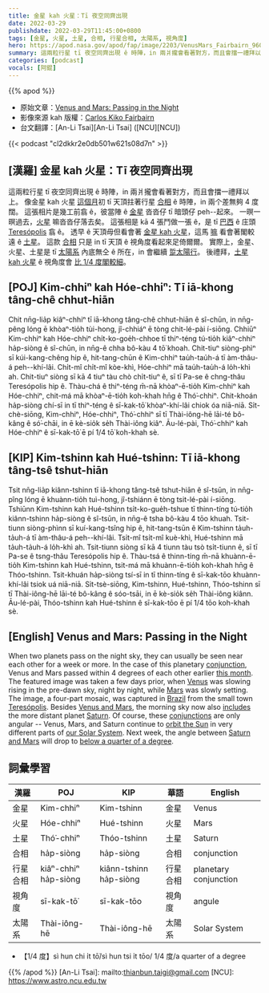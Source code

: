```yaml
---
title: 金星 kah 火星：Tī 夜空同齊出現
date: 2022-03-29
publishdate: 2022-03-29T11:45:00+0800
tags: [金星, 火星, 土星, 合相, 行星合相, 太陽系, 視角度]
hero: https://apod.nasa.gov/apod/fap/image/2203/VenusMars_Fairbairn_960_annotated.jpg
summary: 這兩粒行星 tī 夜空同齊出現 ê 時陣，in 兩爿攏會看著對方，而且會擋一禮拜以上。
categories: [podcast]
vocals: [阿錕]
---
```


{{% apod %}}

- 原始文章：[Venus and Mars: Passing in the Night](https://apod.nasa.gov/apod/ap220329.html)
- 影像來源 kah 版權：[Carlos Kiko Fairbairn](https://www.instagram.com/kikofairbairn/)
- 台文翻譯：[An-Li Tsai][An-Li Tsai] ([NCU][NCU])

{{< podcast "cl2dkkr2e0db501w621s08d7n" >}}

## [漢羅] 金星 kah 火星：Tī 夜空同齊出現
這兩粒行星 tī 夜空同齊出現 ê 時陣，in 兩爿攏會看著對方，而且會擋一禮拜以上。
像金星 kah 火星 [這個月][this month]初 tī 天頂拄著行星 [合相][conjunction] ê 時陣，in 兩个差無夠 4 度闊。
這張相片是幾工前翕 ê，彼當陣 ê [金星][Venus] 沓沓仔 tī 暗頭仔 peh--起來。
一暝一暝過去，[火星][Mars] 嘛沓沓仔落去矣。
這張相是 kā 4 張鬥做一張 ê，是 tī [巴西][Brazil] ê 庄頭 [Teresópolis][Teresópolis] 翕 ê。
透早 ê 天頂毋但看會著 [金星 kah 火星][Venus and Mars]，這馬 [嘛][includes] 看會著閣較遠 ê [土星][Saturn]。
這款 [合相][conjunctions] 只是 in tī 天頂 ê 視角度看起來足倚爾爾。
實際上，金星、火星、土星是 tī [太陽系][our Solar System] 內底無仝 ê 所在，in 會繼續 [踅太陽行][orbit the Sun]。
後禮拜，[土星 kah 火星][Saturn and Mars] ê 視角度會 [比 1/4 度閣較細][below a quarter of a degree]。

## [POJ] Kim-chhiⁿ kah Hóe-chhiⁿ: Tī iā-khong tâng-chê chhut-hiān
Chit nn̄g-lia̍p kiâⁿ-chhiⁿ tī iā-khong tâng-chê chhut-hiān ê sî-chūn, in nn̄g-pêng lóng ē khòaⁿ-tio̍h tùi-hong, jî-chhiáⁿ ē tòng chit-lé-pài í-siōng.
Chhiūⁿ Kim-chhiⁿ kah Hóe-chhiⁿ chi̍t-ko-goe̍h-chhoe tī thiⁿ-téng tú-tio̍h kiâⁿ-chhiⁿ ha̍p-siòng ê sî-chūn, in nn̄g-ê chha bô-kàu 4 tō͘ khoah.
Chit-tiuⁿ siòng-phìⁿ sī kúi-kang-chêng hip ê, hit-tang-chūn ê Kim-chhiⁿ tau̍h-tau̍h-á tī àm-thâu-á peh--khí-lâi.
Chi̍t-mî chi̍t-mî kòe-khì, Hóe-chhiⁿ mā tau̍h-tau̍h-á lo̍h-khì ah.
Chit-tiuⁿ siòng sī kā 4 tiuⁿ tàu chò chi̍t-tiuⁿ ê, sī tī Pa-se ê chng-thâu Teresópolis hip ê.
Thàu-chá ê thiⁿ-téng m̄-nā khòaⁿ-ē-tio̍h Kim-chhiⁿ kah Hóe-chhiⁿ, chit-má mā khòaⁿ-ē-tio̍h koh-khah hn̄g ê Thó͘-chhiⁿ.
Chit-khoán ha̍p-siòng chí-sī in tī thiⁿ-téng ê sī-kak-tō͘ khòaⁿ-khí-lâi chiok óa niā-niā.
Si̍t-chè-siōng, Kim-chhiⁿ, Hóe-chhiⁿ, Thó͘-chhiⁿ sī tī Thài-iông-hē lāi-té bô-kâng ê só͘-chāi, in ē kè-sio̍k se̍h Thài-iông kiâⁿ.
Āu-lé-pài, Thó͘-chhiⁿ kah Hóe-chhiⁿ ê sī-kak-tō͘ ē pí 1/4 tō͘ koh-khah sè.

## [KIP] Kim-tshinn kah Hué-tshinn: Tī iā-khong tâng-tsê tshut-hiān
Tsit nn̄g-lia̍p kiânn-tshinn tī iā-khong tâng-tsê tshut-hiān ê sî-tsūn, in nn̄g-pîng lóng ē khuànn-tio̍h tuì-hong, jî-tshiánn ē tòng tsit-lé-pài í-siōng.
Tshiūnn Kim-tshinn kah Hué-tshinn tsi̍t-ko-gue̍h-tshue tī thinn-tíng tú-tio̍h kiânn-tshinn ha̍p-siòng ê sî-tsūn, in nn̄g-ê tsha bô-kàu 4 tōo khuah.
Tsit-tiunn siòng-phìnn sī kuí-kang-tsîng hip ê, hit-tang-tsūn ê Kim-tshinn ta̍uh-ta̍uh-á tī àm-thâu-á peh--khí-lâi.
Tsi̍t-mî tsi̍t-mî kuè-khì, Hué-tshinn mā ta̍uh-ta̍uh-á lo̍h-khì ah.
Tsit-tiunn siòng sī kā 4 tiunn tàu tsò tsi̍t-tiunn ê, sī tī Pa-se ê tsng-thâu Teresópolis hip ê.
Thàu-tsá ê thinn-tíng m̄-nā khuànn-ē-tio̍h Kim-tshinn kah Hué-tshinn, tsit-má mā khuànn-ē-tio̍h koh-khah hn̄g ê Thóo-tshinn.
Tsit-khuán ha̍p-siòng tsí-sī in tī thinn-tíng ê sī-kak-tōo khuànn-khí-lâi tsiok uá niā-niā.
Si̍t-tsè-siōng, Kim-tshinn, Hué-tshinn, Thóo-tshinn sī tī Thài-iông-hē lāi-té bô-kâng ê sóo-tsāi, in ē kè-sio̍k se̍h Thài-iông kiânn.
Āu-lé-pài, Thóo-tshinn kah Hué-tshinn ê sī-kak-tōo ē pí 1/4 tōo koh-khah sè.

## [English] Venus and Mars: Passing in the Night

When two planets pass on the night sky, they can usually be seen near each other for a week or more.
In the case of this planetary [conjunction][conjunction], Venus and Mars passed within 4 degrees of each other earlier [this month][this month].
The featured image was taken a few days prior, when [Venus][Venus] was slowing rising in the pre-dawn sky, night by night, while [Mars][Mars] was slowly setting.
The image, a four-part mosaic, was captured in [Brazil][Brazil] from the small town [Teresópolis][Teresópolis].
Besides [Venus and Mars][Venus and Mars], the morning sky now also [includes][includes] the more distant planet [Saturn][Saturn].
Of course, these [conjunctions][conjunctions] are only angular -- Venus, Mars, and Saturn continue to [orbit the Sun][orbit the Sun] in very different parts of [our Solar System][our Solar System].
Next week, the angle between [Saturn and Mars][Saturn and Mars] will drop to [below a quarter of a degree][below a quarter of a degree].

## 詞彙學習

|漢羅|POJ|KIP|華語|English|
|-|-|-|-|-|
|金星|Kim-chhiⁿ|Kim-tshinn|金星|Venus|
|火星|Hóe-chhiⁿ|Hué-tshinn|火星|Mars|
|土星|Thó͘-chhiⁿ|Thóo-tshinn|土星|Saturn|
|合相|ha̍p-siòng|ha̍p-siòng|合相|conjunction|
|行星合相|kiâⁿ-chhiⁿ ha̍p-siòng|kiânn-tshinn ha̍p-siòng|行星合相|planetary conjunction|
|視角度|sī-kak-tō͘|sī-kak-tōo|視角度|angule|
|太陽系|Thài-iông-hē|Thài-iông-hē|太陽系|Solar System|
- 【1/4 度】sì hun chi i̍t tō͘/sì hun tsi i̍t tōo/ 1/4 度/a quarter of a degree

{{% /apod %}}
[An-Li Tsai]: mailto:thianbun.taigi@gmail.com
[NCU]: https://www.astro.ncu.edu.tw

[copyright]: https://apod.nasa.gov/apod/fap/lib/about_apod.html#srapply

[conjunction]:https://en.wikipedia.org/wiki/Conjunction_(astronomy)
[this month]:https://solarsystem.nasa.gov/resources/2716/whats-up-march-2022/
[Venus]:https://solarsystem.nasa.gov/planets/venus/in-depth/
[Mars]:https://solarsystem.nasa.gov/planets/mars/overview/
[Brazil]:https://en.wikipedia.org/wiki/Brazil
[Teresópolis]:https://youtu.be/iOvEvl_8q0s
[Venus and Mars]:https://apod.nasa.gov/apod/ap150226.html
[includes]:https://apod.nasa.gov/apod/ap151108.html
[Saturn]:https://apod.nasa.gov/apod/ap200419.html
[conjunctions]:https://in-the-sky.org/article.php?term=conjunction
[orbit the Sun]:https://solarsystem.nasa.gov/solar-system/our-solar-system/overview/
[our Solar System]:https://solarsystem.nasa.gov/solar-system/our-solar-system/in-depth/
[Saturn and Mars]:https://in-the-sky.org/news.php?id=20220404_20_100
[below a quarter of a degree]:https://t4.ftcdn.net/jpg/02/01/00/01/360_F_201000123_YnljkDm0s79myrqpKBiljH5YaRF8v7GJ.jpg
